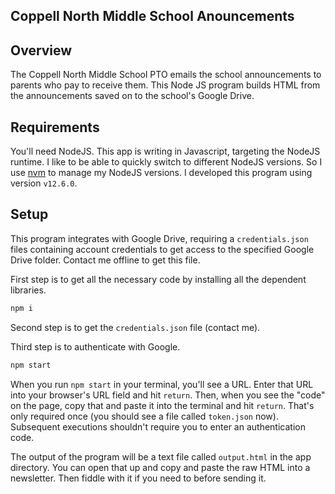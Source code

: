 Coppell North Middle School Anouncements
----------------------------------

## Overview

The Coppell North Middle School PTO emails the school announcements to parents who pay to receive them. This Node JS program builds HTML from the announcements saved on to the school's Google Drive.

## Requirements

You'll need NodeJS. This app is writing in Javascript, targeting the NodeJS runtime. I like to be able to quickly switch to different NodeJS versions. So I use [nvm](https://github.com/nvm-sh/nvm) to manage my NodeJS versions. I developed this program using version `v12.6.0`.

## Setup

This program integrates with Google Drive, requiring a `credentials.json` files containing account credentials to get access to the specified Google Drive folder. Contact me offline to get this file.

First step is to get all the necessary code by installing all the dependent libraries.

```bash
npm i
```

Second step is to get the `credentials.json` file (contact me).

Third step is to authenticate with Google.

```bash
npm start
```

When you run `npm start` in your terminal, you'll see a URL. Enter that URL into your browser's URL field and hit `return`. Then, when you see the "code" on the page, copy that and paste it into the terminal and hit `return`. That's only required once (you should see a file called `token.json` now). Subsequent executions shouldn't require you to enter an authentication code.

The output of the program will be a text file called `output.html` in the app directory. You can open that up and copy and paste the raw HTML into a newsletter. Then fiddle with it if you need to before sending it.